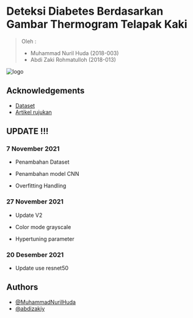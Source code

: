 # Deteksi Diabetes Berdasarkan Gambar Thermogram Telapak Kaki
> Oleh :
> - Muhammad Nuril Huda (2018-003)
> - Abdi Zaki Rohmatulloh (2018-013)

![logo](https://user-images.githubusercontent.com/64600830/136706898-9cd53d25-7103-4d5b-9efc-8f610c710f27.png)

## Acknowledgements

 - [Dataset](https://ieee-dataport.org/open-access/plantar-thermogram-database-study-diabetic-foot-complications)
 - [Artikel rujukan](https://doi.org/10.1016/j.compbiomed.2021.104838)

## UPDATE !!!

### 7 November 2021 
- Penambahan Dataset

- Penambahan model CNN

- Overfitting Handling

### 27 November 2021 
- Update V2

- Color mode grayscale

- Hypertuning parameter

### 20 Desember 2021 
- Update use resnet50


## Authors

- [@MuhammadNurilHuda](https://github.com/MuhammadNurilHuda)
- [@abdizakiy](https://github.com/abdizakiy) 

